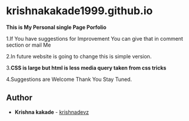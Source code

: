 # krishnakakade1999.github.io
<b> This is My Personal single Page Porfolio </b>

1.If You have suggestions for Improvement You can give that in comment section or mail Me 

2.In future website is going to change this is simple version.

3.<b>CSS is large but html is less media query taken from css tricks</b>

4.Suggestions are Welcome Thank You Stay Tuned.

## Author

* **Krishna kakade**  - [krishnadevz](https://github.com/krishnadevz)
